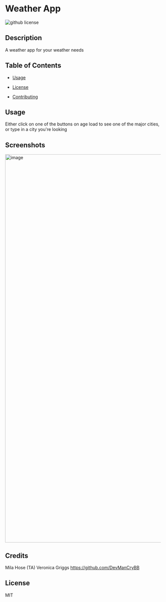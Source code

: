 # Weather App
![github license](https://img.shields.io/badge/license-MIT-black.svg)

## Description
A weather app for your weather needs
      
      
## Table of Contents 

* [Usage](#usage)

 
* [License](#license)


* [Contributing](#credits)

## Usage
Either click on one of the buttons on age load to see one of the major cities, or type in a city you're looking 

## Screenshots
<img width="1253" alt="image" src="https://user-images.githubusercontent.com/127552050/236369595-838e8dfa-e90f-41ca-899e-3744ad1d712e.png">


## Credits
Mila Hose (TA)
Veronica Griggs https://github.com/DevManCryBB


## License
MIT

